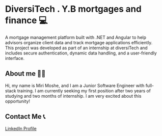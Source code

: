# DiversiTech . Y.B mortgages and  finance 💻
A mortgage management platform built with .NET and Angular to help advisors organize client data and track mortgage applications efficiently. This project was developed as part of an internship at diversiTech and includes secure authentication, dynamic data handling, and a user-friendly interface.

## About me 👩‍💻
Hi, my name is Miri Moshe, and I am a Junior Software Engineer with full-stack training. I am currently seeking my first position after two years of studying and two months of internship. I am very excited about this opportunity!


## Contact Me 📞
[LinkedIn Profile](https://www.linkedin.com/in/miri-moshe)
